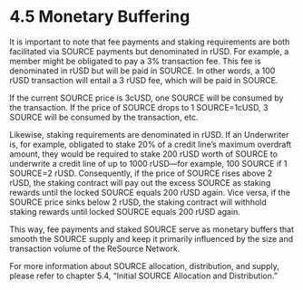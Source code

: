 # 4.5	Monetary Buffering

It is important to note that fee payments and staking requirements are both facilitated via SOURCE payments but denominated in rUSD. For example, a member might be obligated to pay a 3% transaction fee. This fee is denominated in rUSD but will be paid in SOURCE. In other words, a 100 rUSD transaction will entail a 3 rUSD fee, which will be paid in SOURCE.

If the current SOURCE price is 3cUSD, one SOURCE will be consumed by the transaction. If the price of SOURCE drops to 1 SOURCE=1cUSD, 3 SOURCE will be consumed by the transaction, etc.

Likewise, staking requirements are denominated in rUSD. If an Underwriter is, for example, obligated to stake 20% of a credit line’s maximum overdraft amount, they would be required to stake 200 rUSD worth of SOURCE to underwrite a credit line of up to 1000 rUSD—for example, 100 SOURCE if 1 SOURCE=2 rUSD. Consequently, if the price of SOURCE rises above 2 rUSD, the staking contract will pay out the excess SOURCE as staking rewards until the locked SOURCE equals 200 rUSD again. Vice versa, if the SOURCE price sinks below 2 rUSD, the staking contract will withhold staking rewards until locked SOURCE equals 200 rUSD again.

This way, fee payments and staked SOURCE serve as monetary buffers that smooth the SOURCE supply and keep it primarily influenced by the size and transaction volume of the ReSource Network.

For more information about SOURCE allocation, distribution, and supply, please refer to chapter 5.4, “Initial SOURCE Allocation and Distribution.”
